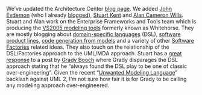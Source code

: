 We’ve updated the Architecture Center [blog
page](http://msdn.microsoft.com/architecture/community/blogs). We added
[John Evdemon](http://blogs.msdn.com/jevdemon) (who I already
[blogged](http://devhawk.net/PermaLink.aspx?guid=f389142b-8686-41d1-a100-67b364557d4b)),
[Stuart Kent](http://blogs.msdn.com/stuart_kent/) and [Alan Cameron
Wills](http://blogs.msdn.com/alan_cameron_wills). Stuart and Alan work
on the Enterprise Frameworks and Tools team which is producing the
[VS2005 modeling
tools](http://msdn.microsoft.com/library/en-us/dnvsent/html/vsts-arch.asp)
formerly known as Whitehorse. They are mostly blogging about
[domain-specific
languages](http://weblogs.asp.net/alan_cameron_wills/archive/2004/04/13/112473.aspx)
(DSL), [software product
lines](http://weblogs.asp.net/alan_cameron_wills/archive/2004/04/13/112431.aspx),
[code generation from
models](http://blogs.msdn.com/stuart_kent/archive/2004/06/14/155132.aspx)
and a variety of other [Software
Factories](http://www.softwarefactories.com/) related ideas. They also
touch on the relationship of the DSL/Factories approach to the UML/MDA
approach. Stuart has a [great
response](http://blogs.msdn.com/stuart_kent/articles/142330.aspx) to a
post by [Grady Booch](http://www.booch.com/architecture/blog.jsp) where
Grady disparages the DSL approach stating that he “always found the DSL
play to be one of classic over-engineering”. Given the recent “[Unwanted
Modeling
Language](http://martinfowler.com/bliki/UnwantedModelingLanguage.html)”
backlash against UML 2, I’m not sure how fair it is for Grady to be
calling any modeling approach over-engineered.
